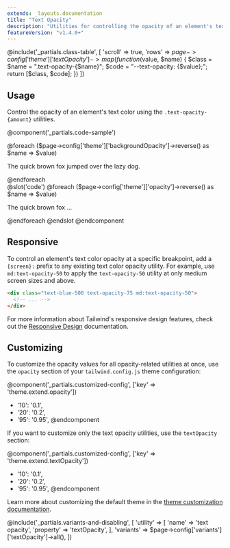 ```yaml
---
extends: _layouts.documentation
title: "Text Opacity"
description: "Utilities for controlling the opacity of an element's text color."
featureVersion: "v1.4.0+"
---
```


@include('_partials.class-table', [
  'scroll' => true,
  'rows' => $page->config['theme']['textOpacity']->map(function ($value, $name) {
    $class = $name = ".text-opacity-{$name}";
    $code = "--text-opacity: {$value};";
    return [$class, $code];
  })
])

## Usage

Control the opacity of an element's text color using the `.text-opacity-{amount}` utilities.

@component('_partials.code-sample')
<div class="space-y-4">
  @foreach ($page->config['theme']['backgroundOpacity']->reverse() as $name => $value)
  <p class="font-semibold text-xl text-purple-700 text-opacity-{{ $name }}">The quick brown fox jumped over the lazy dog.</p>
  @endforeach
</div>
@slot('code')
@foreach ($page->config['theme']['opacity']->reverse() as $name => $value)
<p class="text-purple-700 text-opacity-{{ $name }}">The quick brown fox ...</p>
@endforeach
@endslot
@endcomponent

## Responsive

To control an element's text color opacity at a specific breakpoint, add a `{screen}:` prefix to any existing text color opacity utility. For example, use `md:text-opacity-50` to apply the `text-opacity-50` utility at only medium screen sizes and above.

```html
<div class="text-blue-500 text-opacity-75 md:text-opacity-50">
  <!-- ... -->
</div>
```

For more information about Tailwind's responsive design features, check out the [Responsive Design](/docs/responsive-design) documentation.

## Customizing

To customize the opacity values for all opacity-related utilities at once, use the `opacity` section of your `tailwind.config.js` theme configuration:

@component('_partials.customized-config', ['key' => 'theme.extend.opacity'])
+ '10': '0.1',
+ '20': '0.2',
+ '95': '0.95',
@endcomponent

If you want to customize only the text opacity utilities, use the `textOpacity` section:

@component('_partials.customized-config', ['key' => 'theme.extend.textOpacity'])
+ '10': '0.1',
+ '20': '0.2',
+ '95': '0.95',
@endcomponent

Learn more about customizing the default theme in the [theme customization documentation](/docs/theme#customizing-the-default-theme).

@include('_partials.variants-and-disabling', [
    'utility' => [
        'name' => 'text opacity',
        'property' => 'textOpacity',
    ],
    'variants' => $page->config['variants']['textOpacity']->all(),
])
